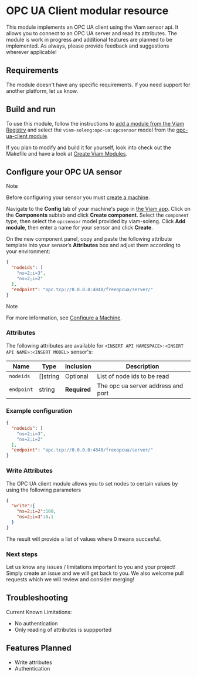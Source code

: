 # OPC UA Client modular resource

This module implements an OPC UA client using the Viam sensor api. It allows you to connect to an OPC UA server and read its attributes.
The module is work in progress and additional features are planned to be implemented.
As always, please provide feedback and suggestions wherever applicable!

## Requirements

The module doesn't have any specific requirements. If you need support for another platform, let us know.

## Build and run

To use this module, follow the instructions to [add a module from the Viam Registry](https://docs.viam.com/registry/configure/#add-a-modular-resource-from-the-viam-registry) and select the `viam-soleng:opc-ua:opcsensor` model from the [opc-ua-client module](https://app.viam.com/module/viam-soleng/opc-ua-client).

If you plan to modify and build it for yourself, look into check out the Makefile and have a look at [Create Viam Modules](https://docs.viam.com/registry/create/).

## Configure your OPC UA sensor

> [!NOTE]
> Before configuring your sensor you must [create a machine](https://docs.viam.com/manage/fleet/machines/#add-a-new-machine).

Navigate to the **Config** tab of your machine's page in [the Viam app](https://app.viam.com/).
Click on the **Components** subtab and click **Create component**.
Select the `component` type, then select the `opcsensor` model provided by viam-soleng.
Click **Add module**, then enter a name for your sensor and click **Create**.

On the new component panel, copy and paste the following attribute template into your sensor’s **Attributes** box and adjust them according to your environment:

```json
{
  "nodeids": [
    "ns=2;i=3",
    "ns=2;i=2"
  ],
  "endpoint": "opc.tcp://0.0.0.0:4840/freeopcua/server/"
}
```

> [!NOTE]
> For more information, see [Configure a Machine](https://docs.viam.com/manage/configuration/).

### Attributes

The following attributes are available for `<INSERT API NAMESPACE>:<INSERT API NAME>:<INSERT MODEL>` sensor's:

| Name    | Type   | Inclusion    | Description |
| ------- | ------ | ------------ | ----------- |
| `nodeids` | []string | Optional | List of node ids to be read |
| `endpoint` | string | **Required** | The opc ua server address and port |

### Example configuration

```json
{
  "nodeids": [
    "ns=2;i=3",
    "ns=2;i=2"
  ],
  "endpoint": "opc.tcp://0.0.0.0:4840/freeopcua/server/"
}
```

### Write Attributes

The OPC UA client module allows you to set nodes to certain values by using the following parameters 

```json
{
  "write":{
    "ns=2;i=2":100,
    "ns=2;i=3":0.1
  }
}
```

The result will provide a list of values where 0 means succesful.

### Next steps

Let us know any issues / limitations important to you and your project! Simply create an issue and we will get back to you.
We also welcome pull requests which we will review and consider merging!

## Troubleshooting

Current Known Limitations:
- No authentication
- Only reading of attributes is suppported

## Features Planned

- Write attributes
- Authentication
